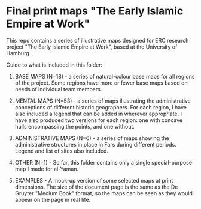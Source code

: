 # Final print maps "The Early Islamic Empire at Work"

This repo contains a series of illustrative maps designed for ERC research project "The Early Islamic Empire at Work", based at the University of Hamburg.

Guide to what is included in this folder:

1. BASE MAPS (N=18) - a series of natural-colour base maps for all regions of the project. Some regions have more or fewer base maps based on needs of individual team members.

2. MENTAL MAPS (N=53) - a series of maps illustrating the administrative conceptions of different historic geographers. For each region, I have also included a legend that can be added in wherever appropriate. I have also produced two versions for each region: one with concave hulls encompassing the points, and one without. 

3. ADMINISTRATIVE MAPS (N=6) - a series of maps showing the administrative structures in place in Fars during different periods. Legend and list of sites also included. 

4. OTHER (N=1) - So far, this folder contains only a single special-purpose map I made for al-Yaman.

5. EXAMPLES - A mock-up version of some selected maps at print dimensions. The size of the document page is the same as the De Gruyter "Medium Book" format, so the maps can be seen as they would appear on the page in real life. 
